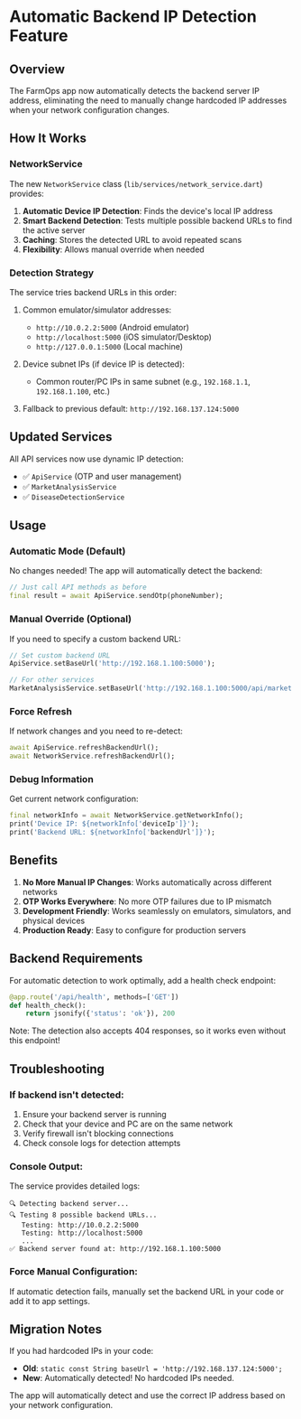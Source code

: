 # Automatic Backend IP Detection Feature

## Overview
The FarmOps app now automatically detects the backend server IP address, eliminating the need to manually change hardcoded IP addresses when your network configuration changes.

## How It Works

### NetworkService
The new `NetworkService` class (`lib/services/network_service.dart`) provides:

1. **Automatic Device IP Detection**: Finds the device's local IP address
2. **Smart Backend Detection**: Tests multiple possible backend URLs to find the active server
3. **Caching**: Stores the detected URL to avoid repeated scans
4. **Flexibility**: Allows manual override when needed

### Detection Strategy
The service tries backend URLs in this order:
1. Common emulator/simulator addresses:
   - `http://10.0.2.2:5000` (Android emulator)
   - `http://localhost:5000` (iOS simulator/Desktop)
   - `http://127.0.0.1:5000` (Local machine)

2. Device subnet IPs (if device IP is detected):
   - Common router/PC IPs in same subnet (e.g., `192.168.1.1`, `192.168.1.100`, etc.)

3. Fallback to previous default: `http://192.168.137.124:5000`

## Updated Services

All API services now use dynamic IP detection:
- ✅ `ApiService` (OTP and user management)
- ✅ `MarketAnalysisService`
- ✅ `DiseaseDetectionService`

## Usage

### Automatic Mode (Default)
No changes needed! The app will automatically detect the backend:
```dart
// Just call API methods as before
final result = await ApiService.sendOtp(phoneNumber);
```

### Manual Override (Optional)
If you need to specify a custom backend URL:
```dart
// Set custom backend URL
ApiService.setBaseUrl('http://192.168.1.100:5000');

// For other services
MarketAnalysisService.setBaseUrl('http://192.168.1.100:5000/api/market');
```

### Force Refresh
If network changes and you need to re-detect:
```dart
await ApiService.refreshBackendUrl();
await NetworkService.refreshBackendUrl();
```

### Debug Information
Get current network configuration:
```dart
final networkInfo = await NetworkService.getNetworkInfo();
print('Device IP: ${networkInfo['deviceIp']}');
print('Backend URL: ${networkInfo['backendUrl']}');
```

## Benefits

1. **No More Manual IP Changes**: Works automatically across different networks
2. **OTP Works Everywhere**: No more OTP failures due to IP mismatch
3. **Development Friendly**: Works seamlessly on emulators, simulators, and physical devices
4. **Production Ready**: Easy to configure for production servers

## Backend Requirements

For automatic detection to work optimally, add a health check endpoint:
```python
@app.route('/api/health', methods=['GET'])
def health_check():
    return jsonify({'status': 'ok'}), 200
```

Note: The detection also accepts 404 responses, so it works even without this endpoint!

## Troubleshooting

### If backend isn't detected:
1. Ensure your backend server is running
2. Check that your device and PC are on the same network
3. Verify firewall isn't blocking connections
4. Check console logs for detection attempts

### Console Output:
The service provides detailed logs:
```
🔍 Detecting backend server...
🔍 Testing 8 possible backend URLs...
   Testing: http://10.0.2.2:5000
   Testing: http://localhost:5000
   ...
✅ Backend server found at: http://192.168.1.100:5000
```

### Force Manual Configuration:
If automatic detection fails, manually set the backend URL in your code or add it to app settings.

## Migration Notes

If you had hardcoded IPs in your code:
- **Old**: `static const String baseUrl = 'http://192.168.137.124:5000';`
- **New**: Automatically detected! No hardcoded IPs needed.

The app will automatically detect and use the correct IP address based on your network configuration.

